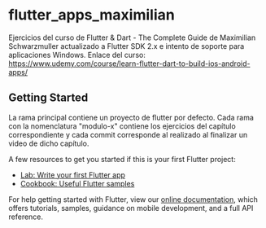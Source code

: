 # flutter_apps_maximilian

Ejercicios del curso de Flutter & Dart - The Complete Guide de Maximilian Schwarzmuller actualizado a Flutter SDK 2.x e intento de soporte para aplicaciones Windows.
Enlace del curso: https://www.udemy.com/course/learn-flutter-dart-to-build-ios-android-apps/

## Getting Started

La rama principal contiene un proyecto de flutter por defecto. Cada rama con la nomenclatura "modulo-x" contiene
los ejercicios del capítulo correspondiente y cada commit corresponde al realizado al finalizar un video de dicho capítulo.

A few resources to get you started if this is your first Flutter project:

- [Lab: Write your first Flutter app](https://flutter.dev/docs/get-started/codelab)
- [Cookbook: Useful Flutter samples](https://flutter.dev/docs/cookbook)

For help getting started with Flutter, view our
[online documentation](https://flutter.dev/docs), which offers tutorials,
samples, guidance on mobile development, and a full API reference.
